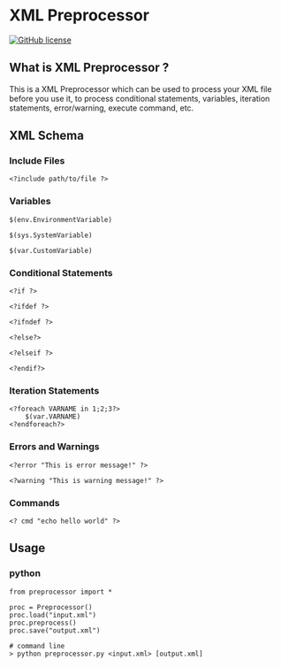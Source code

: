 # XML Preprocessor

[![GitHub license](https://img.shields.io/github/license/peitaosu/XML-Preprocessor.svg)](https://github.com/peitaosu/XML-Preprocessor/blob/master/LICENSE)

## What is XML Preprocessor ?

This is a XML Preprocessor which can be used to process your XML file before you use it, to process conditional statements, variables, iteration statements, error/warning, execute command, etc.

## XML Schema

### Include Files
```
<?include path/to/file ?>
```

### Variables
```
$(env.EnvironmentVariable)

$(sys.SystemVariable)

$(var.CustomVariable)
```

### Conditional Statements
```
<?if ?>

<?ifdef ?>

<?ifndef ?>

<?else?>

<?elseif ?>

<?endif?>
```

### Iteration Statements
```
<?foreach VARNAME in 1;2;3?>
    $(var.VARNAME)
<?endforeach?>
```

### Errors and Warnings
```
<?error "This is error message!" ?>

<?warning "This is warning message!" ?>
```

### Commands
```
<? cmd "echo hello world" ?>
```

## Usage

### python
```
from preprocessor import *

proc = Preprocessor()
proc.load("input.xml")
proc.preprocess()
proc.save("output.xml")

# command line
> python preprocessor.py <input.xml> [output.xml]
```

